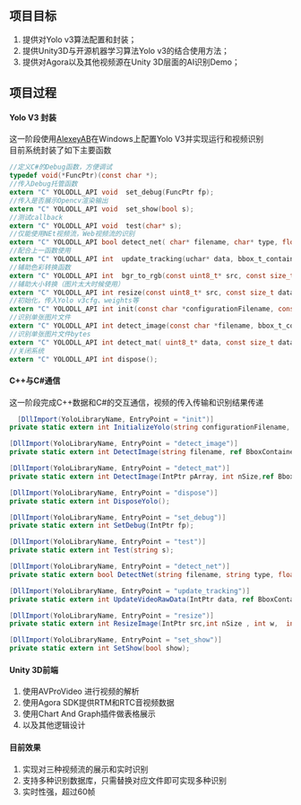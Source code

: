 ## 项目目标
1. 提供对Yolo v3算法配置和封装；
2. 提供Unity3D与开源机器学习算法Yolo v3的结合使用方法；
3. 提供对Agora以及其他视频源在Unity 3D层面的AI识别Demo；
## 项目过程
#### Yolo V3 封装
这一阶段使用[AlexeyAB](https://github.com/AlexeyAB/darknet)在Windows上配置Yolo V3并实现运行和视频识别  
目前系统封装了如下主要函数
```c
//定义C#的Debug函数，方便调试
typedef void(*FuncPtr)(const char *);
//传入Debug托管函数
extern "C" YOLODLL_API void  set_debug(FuncPtr fp);
//传入是否展示Opencv渲染输出
extern "C" YOLODLL_API void  set_show(bool s);
//测试callback
extern "C" YOLODLL_API void  test(char* s);
//仅能使用NEt视频流，Web视频流的识别
extern "C" YOLODLL_API bool detect_net( char* filename, char* type, float thresh , bool use_mean);
//配合上一函数使用
extern "C" YOLODLL_API int  update_tracking(uchar* data, bbox_t_container &container,int &w,int &h);
//辅助色彩转换函数
extern "C" YOLODLL_API int  bgr_to_rgb(const uint8_t* src, const size_t data_length, uchar* des);
//辅助大小转换（图片太大时候使用）
extern "C" YOLODLL_API int resize(const uint8_t* src, const size_t data_length, int w, int h, uchar* des);
//初始化，传入Yolo v3cfg、weights等
extern "C" YOLODLL_API int init(const char *configurationFilename, const char *weightsFilename, const char* names, int gpu);
//识别单张图片文件
extern "C" YOLODLL_API int detect_image(const char *filename, bbox_t_container &container);
//识别单张图片文件bytes
extern "C" YOLODLL_API int detect_mat( uint8_t* data, const size_t data_length,  bbox_t_container &container, float thresh, bool use_mean);
//关闭系统
extern "C" YOLODLL_API int dispose();
```
#### C++与C#通信
这一阶段完成C++数据和C#的交互通信，视频的传入传输和识别结果传递
```c#
  [DllImport(YoloLibraryName, EntryPoint = "init")]
private static extern int InitializeYolo(string configurationFilename, string weightsFilename, string vocNaame,int gpu);

[DllImport(YoloLibraryName, EntryPoint = "detect_image")]
private static extern int DetectImage(string filename, ref BboxContainer container);

[DllImport(YoloLibraryName, EntryPoint = "detect_mat")]
private static extern int DetectImage(IntPtr pArray, int nSize,ref BboxContainer container, float thresh = 0.200000003F, bool use_mean = false);

[DllImport(YoloLibraryName, EntryPoint = "dispose")]
private static extern int DisposeYolo();

[DllImport(YoloLibraryName, EntryPoint = "set_debug")]
private static extern int SetDebug(IntPtr fp);

[DllImport(YoloLibraryName, EntryPoint = "test")]
private static extern int Test(string s);

[DllImport(YoloLibraryName, EntryPoint = "detect_net")]
private static extern bool DetectNet(string filename, string type, float thresh = 0.200000003F, bool use_mean = false);

[DllImport(YoloLibraryName, EntryPoint = "update_tracking")]
private static extern int UpdateVideoRawData(IntPtr data, ref BboxContainer container, ref int w,ref int h);

[DllImport(YoloLibraryName, EntryPoint = "resize")]
private static extern int ResizeImage(IntPtr src,int nSize , int w,  int h, IntPtr des);

[DllImport(YoloLibraryName, EntryPoint = "set_show")]
private static extern int SetShow(bool show);
```
#### Unity 3D前端
1. 使用AVProVideo 进行视频的解析
2. 使用Agora SDK提供RTM和RTC音视频数据
3. 使用Chart And Graph插件做表格展示
4. 以及其他逻辑设计
#### 目前效果
1. 实现对三种视频流的展示和实时识别
2. 支持多种识别数据库，只需替换对应文件即可实现多种识别
3. 实时性强，超过60帧

